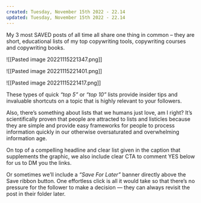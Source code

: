 ```yaml
---
created: Tuesday, November 15th 2022 - 22.14
updated: Tuesday, November 15th 2022 - 22.14
---
```

My 3 most SAVED posts of all time all share one thing in common – they are short, educational lists of my top copywriting tools, copywriting courses and copywriting books.

![[Pasted image 20221115221347.png]]

![[Pasted image 20221115221401.png]]

![[Pasted image 20221115221417.png]]

These types of quick _“top 5”_ or _“top 10”_ lists provide insider tips and invaluable shortcuts on a topic that is highly relevant to your followers.

Also, there’s something about lists that we humans just love, am I right? It’s scientifically proven that people are attracted to lists and listicles because they are simple and provide easy frameworks for people to process information quickly in our otherwise oversaturated and overwhelming information age.

On top of a compelling headline and clear list given in the caption that supplements the graphic, we also include clear CTA to comment YES below for us to DM you the links.

Or sometimes we’ll include a _“Save For Later”_ banner directly above the Save ribbon button. One effortless click is all it would take so that there’s no pressure for the follower to make a decision — they can always revisit the post in their folder later.